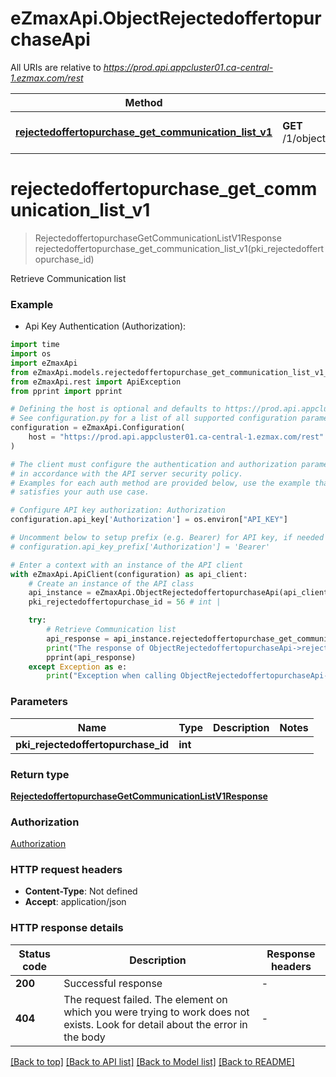 # eZmaxApi.ObjectRejectedoffertopurchaseApi

All URIs are relative to *https://prod.api.appcluster01.ca-central-1.ezmax.com/rest*

Method | HTTP request | Description
------------- | ------------- | -------------
[**rejectedoffertopurchase_get_communication_list_v1**](ObjectRejectedoffertopurchaseApi.md#rejectedoffertopurchase_get_communication_list_v1) | **GET** /1/object/rejectedoffertopurchase/{pkiRejectedoffertopurchaseID}/getCommunicationList | Retrieve Communication list


# **rejectedoffertopurchase_get_communication_list_v1**
> RejectedoffertopurchaseGetCommunicationListV1Response rejectedoffertopurchase_get_communication_list_v1(pki_rejectedoffertopurchase_id)

Retrieve Communication list



### Example

* Api Key Authentication (Authorization):
```python
import time
import os
import eZmaxApi
from eZmaxApi.models.rejectedoffertopurchase_get_communication_list_v1_response import RejectedoffertopurchaseGetCommunicationListV1Response
from eZmaxApi.rest import ApiException
from pprint import pprint

# Defining the host is optional and defaults to https://prod.api.appcluster01.ca-central-1.ezmax.com/rest
# See configuration.py for a list of all supported configuration parameters.
configuration = eZmaxApi.Configuration(
    host = "https://prod.api.appcluster01.ca-central-1.ezmax.com/rest"
)

# The client must configure the authentication and authorization parameters
# in accordance with the API server security policy.
# Examples for each auth method are provided below, use the example that
# satisfies your auth use case.

# Configure API key authorization: Authorization
configuration.api_key['Authorization'] = os.environ["API_KEY"]

# Uncomment below to setup prefix (e.g. Bearer) for API key, if needed
# configuration.api_key_prefix['Authorization'] = 'Bearer'

# Enter a context with an instance of the API client
with eZmaxApi.ApiClient(configuration) as api_client:
    # Create an instance of the API class
    api_instance = eZmaxApi.ObjectRejectedoffertopurchaseApi(api_client)
    pki_rejectedoffertopurchase_id = 56 # int | 

    try:
        # Retrieve Communication list
        api_response = api_instance.rejectedoffertopurchase_get_communication_list_v1(pki_rejectedoffertopurchase_id)
        print("The response of ObjectRejectedoffertopurchaseApi->rejectedoffertopurchase_get_communication_list_v1:\n")
        pprint(api_response)
    except Exception as e:
        print("Exception when calling ObjectRejectedoffertopurchaseApi->rejectedoffertopurchase_get_communication_list_v1: %s\n" % e)
```



### Parameters

Name | Type | Description  | Notes
------------- | ------------- | ------------- | -------------
 **pki_rejectedoffertopurchase_id** | **int**|  | 

### Return type

[**RejectedoffertopurchaseGetCommunicationListV1Response**](RejectedoffertopurchaseGetCommunicationListV1Response.md)

### Authorization

[Authorization](../README.md#Authorization)

### HTTP request headers

 - **Content-Type**: Not defined
 - **Accept**: application/json

### HTTP response details
| Status code | Description | Response headers |
|-------------|-------------|------------------|
**200** | Successful response |  -  |
**404** | The request failed. The element on which you were trying to work does not exists. Look for detail about the error in the body |  -  |

[[Back to top]](#) [[Back to API list]](../README.md#documentation-for-api-endpoints) [[Back to Model list]](../README.md#documentation-for-models) [[Back to README]](../README.md)

